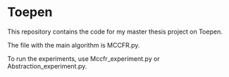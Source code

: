# Toepen
This repository contains the code for my master thesis project on Toepen.

The file with the main algorithm is MCCFR.py.

To run the experiments, use Mccfr_experiment.py or Abstraction_experiment.py.
